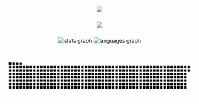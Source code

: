 ###

<div align="center">
  <img src="https://github-widgetbox.vercel.app/api/profile?username=ArnoFrost&data=followers,repositories,stars,commits"  />
</div>

###

<div align="center">
  <img src="https://profile-counter.glitch.me/ArnoFrost/count.svg?"  />
</div>

###

<div align="center">
  <img src="https://github-readme-stats.vercel.app/api?username=ArnoFrost&hide_title=false&hide_rank=false&show_icons=true&include_all_commits=true&count_private=true&disable_animations=false&theme=default&locale=en&hide_border=false" height="150" alt="stats graph"  />
  <img src="https://github-readme-stats.vercel.app/api/top-langs?username=ArnoFrost&locale=en&hide_title=false&layout=compact&card_width=320&langs_count=5&theme=default&hide_border=true" height="150" alt="languages graph"  />
</div>

###

<br clear="both">

<img src="https://raw.githubusercontent.com/ArnoFrost/ArnoFrost/output/snake.svg" alt="Snake animation" />

###
